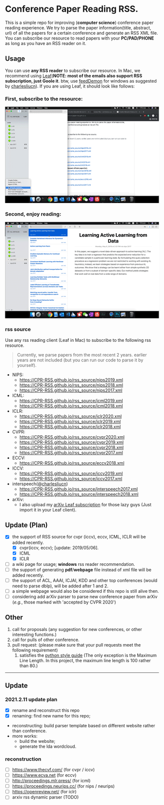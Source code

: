 # Conference Paper Reading RSS.

This is a simple repo for improving (**computer science**) conference paper reading experience. We try to parse the paper information(title, abstract, url) of all the papers for a certain conference and generate an RSS XML file. You can subscribe our resource to read papers with your **PC/PAD/PHONE** as long as you have an RSS reader on it.

## Usage

You can use **any RSS reader** to subscribe our resource. In Mac, we recommend using [Leaf](https://itunes.apple.com/cn/app/leaf-rss-%E6%96%B0%E9%97%BB%E9%98%85%E8%AF%BB%E5%99%A8/id576338668?mt=12)(**NOTE: most of the emails also support RSS subscription, just Goole it**. btw, use [feedDemon](http://www.feeddemon.com/) for windows as suggested by [charlesliucn](https://github.com/charlesliucn)). If you are using Leaf, it should look like follows:
### First, subscribe to the resource:

![leaf-sub.gif](leaf-sub.gif)

### Second, enjoy reading:

![rss-example.gif](rss-example.gif)
### rss source
Use any rss reading client (Leaf in Mac) to subscribe to the following rss resource.
> Currently, we parse papers from the most recent 2 years. earlier years are not included (but you can run our code to parse it by yourself).
+ NIPS:
  + https://CPR-RSS.github.io/rss_source/nips2019.xml
  + https://CPR-RSS.github.io/rss_source/nips2018.xml
  + https://CPR-RSS.github.io/rss_source/nips2017.xml
+ ICML:
  + https://CPR-RSS.github.io/rss_source/icml2019.xml
  + https://CPR-RSS.github.io/rss_source/icml2018.xml
+ ICLR:
  + https://CPR-RSS.github.io/rss_source/iclr2020.xml
  + https://CPR-RSS.github.io/rss_source/iclr2019.xml
  + https://CPR-RSS.github.io/rss_source/iclr2018.xml
+ CVPR:
  + https://CPR-RSS.github.io/rss_source/cvpr2020.xml
  + https://CPR-RSS.github.io/rss_source/cvpr2019.xml
  + https://CPR-RSS.github.io/rss_source/cvpr2018.xml
  + https://CPR-RSS.github.io/rss_source/cvpr2017.xml
+ ECCV:
  + https://CPR-RSS.github.io/rss_source/eccv2018.xml
+ ICCV:
  + https://CPR-RSS.github.io/rss_source/iccv2019.xml
  + https://CPR-RSS.github.io/rss_source/iccv2017.xml
+ interspeech(@[charlesliucn](https://github.com/charlesliucn))
  + https://CPR-RSS.github.io/rss_source/interspeech2017.xml
  + https://CPR-RSS.github.io/rss_source/interspeech2018.xml
+ arXiv:
  + I also upload my [arXiv Leaf subscription](https://github.com/paper-gem/paper-gem.github.io/blob/master/Leaf%20Subscriptions.xml) for those lazy guys (Just import it in your Leaf client).
## Update (Plan)

* [x] the support of RSS source for cvpr (iccv), eccv, ICML, ICLR will be added recently.
  * [x] cvpr(iccv, eccv);  \[update: 2019/05/06\].
  * [x] ICML
  * [x] ICLR
* [ ] a wiki page for usage; **windows** rss reader recommendation.
* [ ] the support of generating **pdf**/**webpage** file instead of xml file will be added recently.
* [ ] the support of ACL, AAAI, ICJAI, KDD and other top conferences (would need to parse dblp), will be added after 1 and 2.
* [ ] a simple webpage would also be considered if this repo is still alive then.
* [ ] considering add arXiv parser to parse new conference paper from arXiv (*e.g.*, those marked with 'accepted by CVPR 2020')

## Other

1. call for proposals (any suggestion for new conferences, or other interesting functions.)
2. call for pulls of other conference.
3. pull request: (please make sure that your pull requests meet the following requirement)
    1. satisfies the [python style guide](https://www.python.org/dev/peps/pep-0008/) (The only exception is the Maximum Line Length. In this project, the maximum line length is 100 rather than 80.)
---

## Update
### 2021.2.11 update plan

* [x] rename and reconstruct this repo
* [x] renaming: find new name for this repo;
* reconstructing: build parser template based on different website rather than conference.
* more works:
  * build the website;
  * generate the lda wordcloud.

### reconstruction

* [ ] https://www.thecvf.com/ (for cvpr / iccv)
* [ ] https://www.ecva.net (for eccv)
* [ ] http://proceedings.mlr.press/ (for icml)
* [ ] https://proceedings.neurips.cc/ (for nips / neurips)
* [ ] https://openreview.net/ (for iclr)
* [ ] arxiv rss dynamic parser (TODO)
